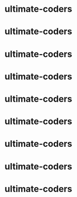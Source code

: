 # ultimate-coders
# ultimate-coders
# ultimate-coders
# ultimate-coders
# ultimate-coders
# ultimate-coders
# ultimate-coders
# ultimate-coders
# ultimate-coders
